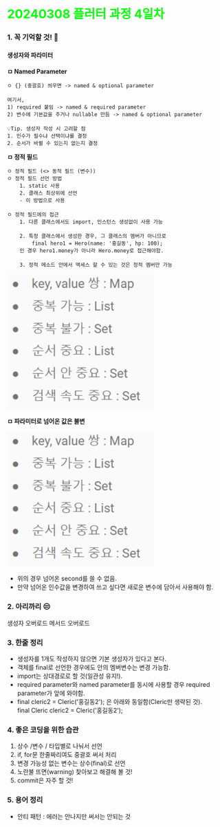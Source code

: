 # <span style="color:lime">20240308 플러터 과정 4일차</span>   

### 1. 꼭 기억할 것! 🏅
#### 생성자와 파라미터
**ㅁ Named Parameter**

    ㅇ {} (중괄호) 씌우면 -> named & optional parameter

    여기서,  
    1) required 붙임 -> named & required parameter 
    2) 변수에 기본값을 주거나 nullable 만듬 -> named & optional parameter

    💡Tip. 생성자 작성 시 고려할 점
    1. 인수가 필수냐 선택이냐를 결정
    2. 순서가 바뀔 수 있는지 없는지 결정

     
**ㅁ 정적 필드**

    ㅇ 정적 필드 (<> 동적 필드 (변수))
    ㅇ 정적 필드 선언 방법
        1. static 사용
        2. 클래스 최상위에 선언
        - 이 방법으로 사용

    ㅇ 정적 필드에의 접근
        1. 다른 클래스에서도 import, 인스턴스 생성없이 사용 가능

        2. 특정 클래스에서 생성한 경우, 그 클래스의 멤버가 아니므로 
            final hero1 = Hero(name: '홍길동', hp: 100); 
        인 경우 hero1.money가 아니라 Hero.money로 접근해야함.

        3. 정적 메소드 안에서 액세스 할 수 있는 것은 정적 멤버만 가능
![alt text](daily/image-1.png)

**ㅁ 파라미터로 넘어온 값은 불변**


![alt text](daily/image-1.png)

* 위의 경우 넘어온 second를 쓸 수 없음.
* 만약 넘어온 인수값을 변경하여 쓰고 싶다면 새로운 변수에 담아서 사용해야 함.

### 2. 아리까리 😒
생성자 오버로드
메서드 오버로드

### 3. 한줄 정리
- 생성자를 1개도 작성하지 않으면 기본 생성자가 있다고 본다.
- 객체를 final로 선언한 경우에도 안의 멤버변수는 변경 가능함.
- import는 상대경로로 할 것(일관성 유지!).
- required parameter와 named parameter를 동시에 사용할 경우 required parameter가 앞에 와야함.
- final cleric2 = Cleric('홍길동2'); 은 아래와 동일함(Cleric만 생략된 것). <br>
  final Cleric cleric2 = Cleric('홍길동2');

### 4. 좋은 코딩을 위한 습관
1) 상수 /변수 / 타입별로 나눠서 선언
2) if, for문 한줄짜리여도 중괄호 써서 처리
3) 변경 가능성 없는 변수는 상수(final)로 선언
4) 노란불 뜨면(warning) 찾아보고 해결해 볼 것!
5) commit은 자주 할 것!

### 5. 용어 정리
- 안티 패턴 : 에러는 안나지만 써서는 안되는 것

 

